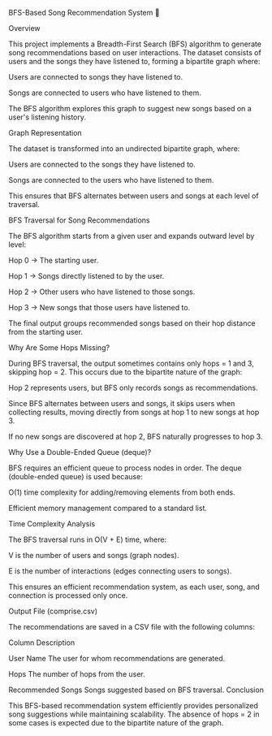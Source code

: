 BFS-Based Song Recommendation System 🎵

Overview

This project implements a Breadth-First Search (BFS) algorithm to generate song recommendations based on user interactions. The dataset consists of users and the songs they have listened to, forming a bipartite graph where:

Users are connected to songs they have listened to.

Songs are connected to users who have listened to them.

The BFS algorithm explores this graph to suggest new songs based on a user's listening history.


Graph Representation

The dataset is transformed into an undirected bipartite graph, where:

Users are connected to the songs they have listened to.

Songs are connected to the users who have listened to them.

This ensures that BFS alternates between users and songs at each level of traversal.


BFS Traversal for Song Recommendations

The BFS algorithm starts from a given user and expands outward level by level:

Hop 0 → The starting user.

Hop 1 → Songs directly listened to by the user.

Hop 2 → Other users who have listened to those songs.

Hop 3 → New songs that those users have listened to.

The final output groups recommended songs based on their hop distance from the starting user.


Why Are Some Hops Missing?

During BFS traversal, the output sometimes contains only hops = 1 and 3, skipping hop = 2. This occurs due to the bipartite nature of the graph:

Hop 2 represents users, but BFS only records songs as recommendations.

Since BFS alternates between users and songs, it skips users when collecting results, moving directly from songs at hop 1 to new songs at hop 3.

If no new songs are discovered at hop 2, BFS naturally progresses to hop 3.


Why Use a Double-Ended Queue (deque)?

BFS requires an efficient queue to process nodes in order. The deque (double-ended queue) is used because:

O(1) time complexity for adding/removing elements from both ends.

Efficient memory management compared to a standard list.


Time Complexity Analysis

The BFS traversal runs in O(V + E) time, where:

V is the number of users and songs (graph nodes).

E is the number of interactions (edges connecting users to songs).

This ensures an efficient recommendation system, as each user, song, and connection is processed only once.


Output File (comprise.csv)

The recommendations are saved in a CSV file with the following columns:


Column	Description

User Name	The user for whom recommendations are generated.

Hops	The number of hops from the user.

Recommended Songs	Songs suggested based on BFS traversal.
Conclusion

This BFS-based recommendation system efficiently provides personalized song suggestions while maintaining scalability. The absence of hops = 2 in some cases is expected due to the bipartite nature of the graph.
